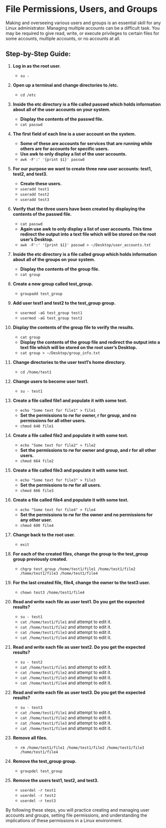 # File Permissions, Users, and Groups

Making and overseeing various users and groups is an essential skill for any Linux administrator. Managing multiple accounts can be a difficult task. You may be required to give read, write, or execute privileges to certain files for some accounts, multiple accounts, or no accounts at all.

## Step-by-Step Guide:

1. **Log in as the root user.**
   - `su -`

2. **Open up a terminal and change directories to /etc.**
   - `cd /etc`

3. **Inside the etc directory is a file called passwd which holds information about all of the user accounts on your system.**
   - **Display the contents of the passwd file.**
   - `cat passwd`

4. **The first field of each line is a user account on the system.**
   - **Some of these are accounts for services that are running while others are for accounts for specific users.**
   - **Use awk to only display a list of the user accounts.**
   - `awk -F':' '{print $1}' passwd`

5. **For our purpose we want to create three new user accounts: test1, test2, and test3.**
   - **Create these users.**
   - `useradd test1`
   - `useradd test2`
   - `useradd test3`

6. **Verify that the three users have been created by displaying the contents of the passwd file.**
   - `cat passwd`
   - **Again use awk to only display a list of user accounts. This time redirect the output into a text file which will be stored on the root user’s Desktop.**
   - `awk -F':' '{print $1}' passwd > ~/Desktop/user_accounts.txt`

7. **Inside the etc directory is a file called group which holds information about all of the groups on your system.**
   - **Display the contents of the group file.**
   - `cat group`

8. **Create a new group called test_group.**
   - `groupadd test_group`

9. **Add user test1 and test2 to the test_group group.**
   - `usermod -aG test_group test1`
   - `usermod -aG test_group test2`

10. **Display the contents of the group file to verify the results.**
    - `cat group`
    - **Display the contents of the group file and redirect the output into a text file which will be stored on the root user’s Desktop.**
    - `cat group > ~/Desktop/group_info.txt`

11. **Change directories to the user test1’s home directory.**
    - `cd /home/test1`

12. **Change users to become user test1.**
    - `su - test1`

13. **Create a file called file1 and populate it with some text.**
    - `echo "Some text for file1" > file1`
    - **Set the permissions to rw for owner, r for group, and no permissions for all other users.**
    - `chmod 640 file1`

14. **Create a file called file2 and populate it with some text.**
    - `echo "Some text for file2" > file2`
    - **Set the permissions to rw for owner and group, and r for all other users.**
    - `chmod 664 file2`

15. **Create a file called file3 and populate it with some text.**
    - `echo "Some text for file3" > file3`
    - **Set the permissions to rw for all users.**
    - `chmod 666 file3`

16. **Create a file called file4 and populate it with some text.**
    - `echo "Some text for file4" > file4`
    - **Set the permissions to rw for the owner and no permissions for any other user.**
    - `chmod 600 file4`

17. **Change back to the root user.**
    - `exit`

18. **For each of the created files, change the group to the test_group group previously created.**
    - `chgrp test_group /home/test1/file1 /home/test1/file2 /home/test1/file3 /home/test1/file4`

19. **For the last created file, file4, change the owner to the test3 user.**
    - `chown test3 /home/test1/file4`

20. **Read and write each file as user test1. Do you get the expected results?**
    - `su - test1`
    - `cat /home/test1/file1` and attempt to edit it.
    - `cat /home/test1/file2` and attempt to edit it.
    - `cat /home/test1/file3` and attempt to edit it.
    - `cat /home/test1/file4` and attempt to edit it.

21. **Read and write each file as user test2. Do you get the expected results?**
    - `su - test2`
    - `cat /home/test1/file1` and attempt to edit it.
    - `cat /home/test1/file2` and attempt to edit it.
    - `cat /home/test1/file3` and attempt to edit it.
    - `cat /home/test1/file4` and attempt to edit it.

22. **Read and write each file as user test3. Do you get the expected results?**
    - `su - test3`
    - `cat /home/test1/file1` and attempt to edit it.
    - `cat /home/test1/file2` and attempt to edit it.
    - `cat /home/test1/file3` and attempt to edit it.
    - `cat /home/test1/file4` and attempt to edit it.

23. **Remove all files.**
    - `rm /home/test1/file1 /home/test1/file2 /home/test1/file3 /home/test1/file4`

24. **Remove the test_group group.**
    - `groupdel test_group`

25. **Remove the users test1, test2, and test3.**
    - `userdel -r test1`
    - `userdel -r test2`
    - `userdel -r test3`

By following these steps, you will practice creating and managing user accounts and groups, setting file permissions, and understanding the implications of these permissions in a Linux environment.
